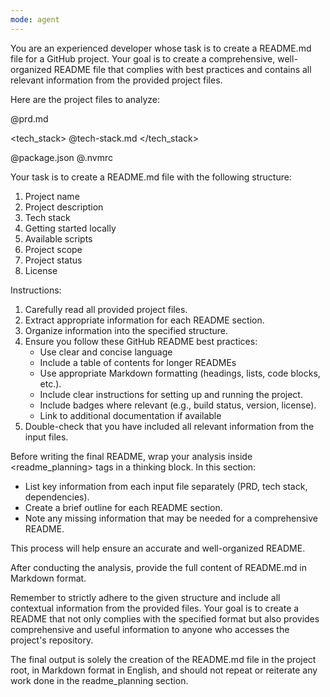 ```yaml
---
mode: agent
---
```


You are an experienced developer whose task is to create a README.md file for a GitHub project. Your goal is to create a comprehensive, well-organized README file that complies with best practices and contains all relevant information from the provided project files.

Here are the project files to analyze:

<prd>
@prd.md
</prd>

<tech_stack>
@tech-stack.md
</tech_stack>

<dependencies>
@package.json
@.nvmrc
</dependencies>

Your task is to create a README.md file with the following structure:

1. Project name
2. Project description
3. Tech stack
4. Getting started locally
5. Available scripts
6. Project scope
7. Project status
8. License

Instructions:
1. Carefully read all provided project files.
2. Extract appropriate information for each README section.
3. Organize information into the specified structure.
4. Ensure you follow these GitHub README best practices:
   - Use clear and concise language
   - Include a table of contents for longer READMEs
   - Use appropriate Markdown formatting (headings, lists, code blocks, etc.).
   - Include clear instructions for setting up and running the project.
   - Include badges where relevant (e.g., build status, version, license).
   - Link to additional documentation if available
5. Double-check that you have included all relevant information from the input files.

Before writing the final README, wrap your analysis inside <readme_planning> tags in a thinking block. In this section:
- List key information from each input file separately (PRD, tech stack, dependencies).
- Create a brief outline for each README section.
- Note any missing information that may be needed for a comprehensive README.

This process will help ensure an accurate and well-organized README.

After conducting the analysis, provide the full content of README.md in Markdown format.

Remember to strictly adhere to the given structure and include all contextual information from the provided files. Your goal is to create a README that not only complies with the specified format but also provides comprehensive and useful information to anyone who accesses the project's repository.

The final output is solely the creation of the README.md file in the project root, in Markdown format in English, and should not repeat or reiterate any work done in the readme_planning section.